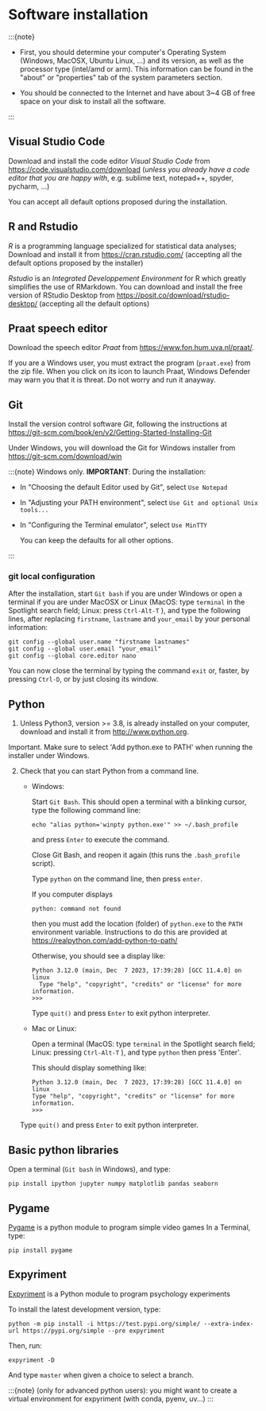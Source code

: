 # Software installation

:::{note}
* First, you should determine your computer's Operating System (Windows, MacOSX, Ubuntu Linux, ...) and its version, as well as the processor type (intel/amd or arm). This information can be found in the "about" or "properties" tab of the system parameters section. 

* You should be connected to the Internet and have about 3~4 GB of free space on your disk to install all the software.

:::


## Visual Studio Code

Download and install the code editor *Visual Studio Code* from <https://code.visualstudio.com/download> (*unless you already have a code editor that you are happy with*, e.g. sublime text, notepad++, spyder, pycharm, ...)

You can accept all default options proposed during the installation.

## R and Rstudio


*R* is a programming language specialized for statistical data analyses; Download and install it from <https://cran.rstudio.com/> (accepting all the default options proposed by the installer)

*Rstudio* is an *Integrated Developpement Environment* for R which greatly
simplifies the use of RMarkdown. You can download and install the
free version of RStudio Desktop from <https://posit.co/download/rstudio-desktop/>  (accepting all the default options)


## Praat speech editor

Download the speech editor *Praat* from <https://www.fon.hum.uva.nl/praat/>. 

If you are a Windows user, you must extract the program (`praat.exe`) from the zip file. When you click on its icon to launch Praat, Windows Defender may warn you that it is threat. Do not worry and run it anayway. 


## Git

Install the version control software *Git*, following the instructions at 
<https://git-scm.com/book/en/v2/Getting-Started-Installing-Git>

Under Windows, you will download the Git for Windows installer from <https://git-scm.com/download/win>

:::{note} Windows only.
   **IMPORTANT**: During the installation:
   
   - In "Choosing the default Editor used by Git", select `Use Notepad`
   - In "Adjusting your PATH environment", select `Use Git and optional Unix tools...`
   - In "Configuring the Terminal emulator", select `Use MinTTY`   
 
     You can keep the defaults for all other options.

:::

### git local configuration

After the installation, start `Git bash` if you are under Windows or open a terminal if you are under MacOSX or Linux (MacOS: type `terminal` in the Spotlight search field; Linux: press `Ctrl-Alt-T` ), and type the following lines, after replacing `firstname`, `lastname` and `your_email` by your personal information:



    git config --global user.name "firstname lastnames" 
    git config --global user.email "your_email" 
    git config --global core.editor nano




You can now close the terminal by typing the command `exit` or, faster, by pressing `Ctrl-D`, or by just closing its window.


## Python

1. Unless Python3, version >= 3.8, is already installed on your computer, download and install it from <http://www.python.org>. 

Important. Make sure to select 'Add python.exe to PATH' when running the installer under Windows.

2. Check that you can start Python from a command line.

    * Windows:
	
	    Start `Git Bash`. This should open a terminal with a blinking cursor, type the following command line: 
	   
	   ```
	   echo "alias python='winpty python.exe'" >> ~/.bash_profile
	   ```
	   
	   and press `Enter` to execute the command.
	   
	   Close Git Bash, and reopen it again (this runs the `.bash_profile` script).

	
	   Type `python` on the command line, then press `enter`.

       If you computer displays
      ```
      python: command not found
	  ```
	  
       then you must add the location (folder) of `python.exe` to the `PATH` environment variable. Instructions to do this are provided at <https://realpython.com/add-python-to-path/>
  

       Otherwise, you should see a display like:

      ```
      Python 3.12.0 (main, Dec  7 2023, 17:39:28) [GCC 11.4.0] on linux
        Type "help", "copyright", "credits" or "license" for more information.
      >>> 
      ```

      Type `quit()` and press `Enter` to exit python interpreter.



   * Mac or Linux:

      Open a terminal (MacOS: type `terminal` in the Spotlight search field; Linux: pressing `Ctrl-Alt-T` ), and type `python` then press 'Enter'.

      This should display something like:

      ```
      Python 3.12.0 (main, Dec  7 2023, 17:39:28) [GCC 11.4.0] on linux
      Type "help", "copyright", "credits" or "license" for more information.
      >>> 
      ```

    Type `quit()` and press `Enter` to exit python interpreter.



## Basic python libraries


Open a terminal (`Git bash` in Windows), and type:

```
pip install ipython jupyter numpy matplotlib pandas seaborn
```

## Pygame

[Pygame](http://www.pygame.org) is a python module to program simple video games 
In a Terminal, type:
```
pip install pygame
```


## Expyriment

[Expyriment](http://www.expyriment.org) is a Python module to program psychology experiments


To install the latest development version, type:

```
python -m pip install -i https://test.pypi.org/simple/ --extra-index-url https://pypi.org/simple --pre expyriment
```

Then,  run:

```
expyriment -D
```

And type `master` when given a choice to select a branch. 

:::{note} (only for advanced python users): you might want to create a virtual environment for expyriment (with conda, pyenv, uv...)
:::
